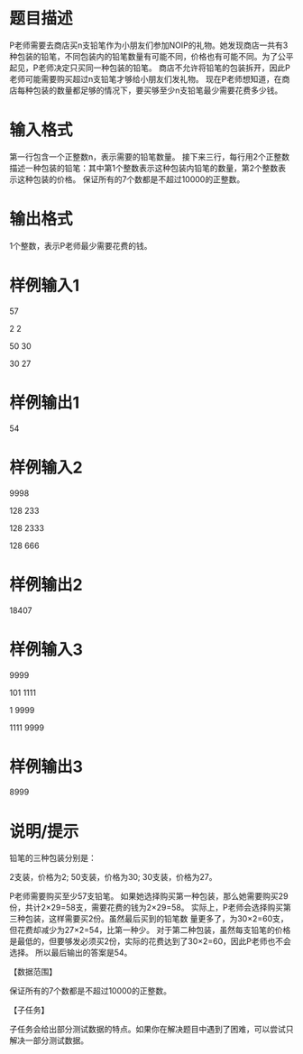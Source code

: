 # 题目描述

P老师需要去商店买n支铅笔作为小朋友们参加NOIP的礼物。她发现商店一共有3种包装的铅笔，不同包装内的铅笔数量有可能不同，价格也有可能不同。为了公平起见，P老师决定只买同一种包装的铅笔。
商店不允许将铅笔的包装拆开，因此P老师可能需要购买超过n支铅笔才够给小朋友们发礼物。
现在P老师想知道，在商店每种包装的数量都足够的情况下，要买够至少n支铅笔最少需要花费多少钱。

# 输入格式

第一行包含一个正整数n，表示需要的铅笔数量。
接下来三行，每行用2个正整数描述一种包装的铅笔：其中第1个整数表示这种包装内铅笔的数量，第2个整数表示这种包装的价格。
保证所有的7个数都是不超过10000的正整数。

# 输出格式

1个整数，表示P老师最少需要花费的钱。

# 样例输入1

57

2 2

50 30

30 27

# 样例输出1

54

# 样例输入2

9998

128 233

128 2333

128 666

# 样例输出2

18407

# 样例输入3

9999

101 1111

1 9999

1111 9999

# 样例输出3

8999

# 说明/提示

铅笔的三种包装分别是：

2支装，价格为2;
50支装，价格为30;
30支装，价格为27。

P老师需要购买至少57支铅笔。
如果她选择购买第一种包装，那么她需要购买29份，共计2×29=58支，需要花费的钱为2×29=58。
实际上，P老师会选择购买第三种包装，这样需要买2份。虽然最后买到的铅笔数 量更多了，为30×2=60支，但花费却减少为27×2=54，比第一种少。
对于第二种包装，虽然每支铅笔的价格是最低的，但要够发必须买2份，实际的花费达到了30×2=60，因此P老师也不会选择。
所以最后输出的答案是54。

【数据范围】

保证所有的7个数都是不超过10000的正整数。

【子任务】

子任务会给出部分测试数据的特点。如果你在解决题目中遇到了困难，可以尝试只解决一部分测试数据。
